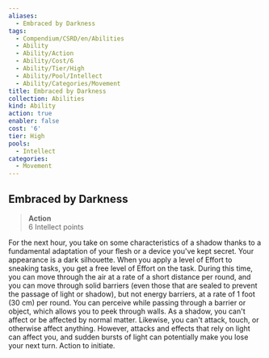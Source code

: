 ```yaml
---
aliases:
  - Embraced by Darkness
tags:
  - Compendium/CSRD/en/Abilities
  - Ability
  - Ability/Action
  - Ability/Cost/6
  - Ability/Tier/High
  - Ability/Pool/Intellect
  - Ability/Categories/Movement
title: Embraced by Darkness
collection: Abilities
kind: Ability
action: true
enabler: false
cost: '6'
tier: High
pools:
  - Intellect
categories:
  - Movement
---
```

## Embraced by Darkness  
>**Action**  
>6 Intellect points
  
For the next hour, you take on some characteristics of a shadow thanks to a fundamental adaptation of your flesh or a device you've kept secret. Your appearance is a dark silhouette. When you apply a level of Effort to sneaking tasks, you get a free level of Effort on the task. During this time, you can move through the air at a rate of a short distance per round, and you can move through solid barriers (even those that are sealed to prevent the passage of light or shadow), but not energy barriers, at a rate of 1 foot (30 cm) per round. You can perceive while passing through a barrier or object, which allows you to peek through walls. As a shadow, you can't affect or be affected by normal matter. Likewise, you can't attack, touch, or otherwise affect anything. However, attacks and effects that rely on light can affect you, and sudden bursts of light can potentially make you lose your next turn. Action to initiate.